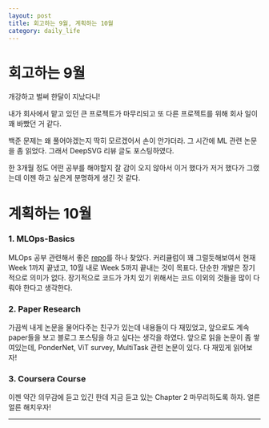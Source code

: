 ```yaml
---
layout: post
title: 회고하는 9월, 계획하는 10월
category: daily_life
---
```


# 회고하는 9월

개강하고 벌써 한달이 지났다니!

내가 회사에서 맡고 있던 큰 프로젝트가 마무리되고 또 다른 프로젝트를 위해 회사 일이 꽤 바빴던 거 같다.

백준 문제는 왜 풀어야겠는지 딱히 모르겠어서 손이 안가더라. 그 시간에 ML 관련 논문을 좀 읽었다. 그래서 DeepSVG 리뷰 글도 포스팅하였다.

한 3개월 정도 어떤 공부를 해야할지 잘 감이 오지 않아서 이거 했다가 저거 했다가 그랬는데 이젠 하고 싶은게 분명하게 생긴 것 같다.

# 계획하는 10월

### 1. MLOps-Basics

MLOps 공부 관련해서 좋은 [repo](https://github.com/graviraja/MLOps-Basics)를 하나 찾았다. 커리큘럼이 꽤 그럴듯해보여서 현재 Week 1까지 끝냈고, 10월 내로 Week 5까지 끝내는 것이 목표다. 단순한 개발은 장기적으로 의미가 없다. 장기적으로 코드가 가치 있기 위해서는 코드 이외의 것들을 많이 다뤄야 한다고 생각한다.

### 2. Paper Research

가끔씩 내게 논문을 물어다주는 친구가 있는데 내용들이 다 재밌었고, 앞으로도 계속 paper들을 보고 블로그 포스팅을 하고 싶다는 생각을 하였다. 앞으로 읽을 논문이 좀 쌓여있는데, PonderNet, ViT survey, MultiTask 관련 논문이 있다. 다 재밌게 읽어보자!

### 3. Coursera Course

이젠 약간 의무감에 듣고 있긴 한데 지금 듣고 있는 Chapter 2 마무리하도록 하자. 얼른얼른 해치우자!

- - -